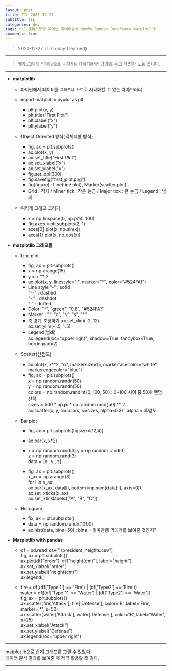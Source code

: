 ```yaml
---
layout: post
title: TIL 2020-12-27 
subtitle: TIL 
categories: dev
tags: til 앨리스코딩 파이썬 데이터분석 NumPy Pandas DataFrame matplotlib
comments: true
---
```



> 2020-12-27 TIL(Today I learned)
---

> `앨리스코딩`의 `"파이썬으로 시작하는 데이터분석"` 강의를 듣고 작성한 노트 입니다.
---

* __matplotlib__
  - 파이썬에서 데이터를 `그래프나 차트`로 시각화할 수 있는 라이브러리
  - import matplotlib.pyplot as plt
    + plt.plot(x, y)
    + plt.title("First Plot")
    + plt.xlabel("x")
    + plt.ylabel("y")
    
    
  - Object Oriented 방식(객체지향 방식)
    + fig, ax = plt.subplots()
    + ax.plot(x, y)
    + ax.set_title("First Plot")
    + ax.set_xlabel("x")
    + ax.set_ylabel("y")
    + fig.set_dpi(300)
    + fig.savefig("first_plot.png")
    + fig(figure) : Line(line plot), Marker(scatter plot)
    + Grid : 격자 / Miner tick : 작은 눈금 / Major tick : 큰 눈금 / Legend : 범례
    
  - 여러개 그래프 그리기
    + x = np.linspace(0, np.pi*4, 100)
    + fig.axes = plt.subplots(2, 1)
    + axes[0].plot(x, np.sin(x))
    + axes[1].plot(x, np.cos(x))
    
* __matplotlib 그래프들__
  - Line plot
    + fig, ax = plt.subplots()
    + x = np.arange(15)
    + y = x ** 2
    + ax.plot(x, y, linestyle=":", marker="*", color="#524FA1")
    + Line style 
      "-" : solid  
      "--" : dashed  
      "-." : dashdot  
      ":" : dotted  
    + Color: "r", "green", "0.8", "#524FA1" 
    + Marker : ".", "o", "v", "s", "*"
    + 축 경계 조정하기
      ax.set_xlim(-2, 12)  
      ax.set_ylim(-1.5, 1.5)
    + Legend(범례)  
      ax.legend(loc="upper right", shadow=True, fancybox=True, borderpad=2)


  - Scatter(산전도)
    + ax.plot(x, x**2, "o", markersize=15, markerfacecolor="white", markeredgecolor="blue")
    + fig, ax = plt.subplots()  
      x = np.random.randn(50)  
      y = np.random.randn(50)  
      colors = np.random.randint(0, 100, 50) : 0~100 사이 중 50개 랜덤 선택  
      sizes = 500 * np.pi * np.random.rand(50) ** 2  
      ax.scatter(x, y, c=colors, s=sizes, alpha=0.3) : alpha = 투명도  


  - Bar plot
    + fig, ax = plt.subplots(figsize=(12,4))
    + ax.bar(x, x*2)
    
    + x = np.random.rand(3)
      y = np.random.rand(3)  
      z = np.random.rand(3)  
      data = [x , y , z]  
      
    + fig, ax = plt.subplots()  
      x_ax = np.arange(3)  
      for i in x_ax:  
        ax.bar(x_ax, data[i], bottom=np.sum(data[:i], axis=0))  
      ax.set_xticks(x_ax)  
      ax.set_xticklabels(["A", "B", "C"])  
      
  - Histogram
    + fix, ax = plt.subplots()
    + data = np.random.randn(1000)
    + ax.hist(data, bins=50) : bins = 얼마만큼 막대기를 보여줄 것인지?
    
* __Matplotlib with pandas__
  - df = pd.read_csv("./president_heights.csv")  
    fig, ax = plt.subplots()  
    ax.plot(df["order"], df["height(cm)"], label="height")  
    ax.set_xlabel("order")  
    ax.set_ylabel("height(cm)")  
    ax.legend()  
    
  - fire = df[(df['Type 1'] == 'Fire') | (df['Type2'] == 'Fire')]  
    water = df[(df['Type 1'] == 'Water') | (df['Type2'] == 'Water')]  
    fig, ax = plt.subplots()  
    ax.scatter(fire['Attack'], fire['Defense'], color='R', label='Fire', marker='*', s=50)  
    ax.scatter(water['Attack'], water['Defense'], color='B', label='Water', s=25)  
    ax.set_xlabel("Attack")  
    ax.set_ylabel("Defense")  
    ax.legend(loc="upper right")  
    
---

matplotlib으로 쉽게 그래프를 그릴 수 있었다.  
데이터 분석 결과를 보여줄 때 적극 활용할 것 같다.

---
